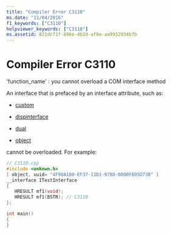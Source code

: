 ```yaml
---
title: "Compiler Error C3110"
ms.date: "11/04/2016"
f1_keywords: ["C3110"]
helpviewer_keywords: ["C3110"]
ms.assetid: 821dc71f-896e-4b2d-af0e-aa9932934b7b
---
```

# Compiler Error C3110

'function_name' : you cannot overload a COM interface method

An interface that is prefaced by an interface attribute, such as:

- [custom](../../windows/custom-cpp.md)

- [dispinterface](../../windows/dispinterface.md)

- [dual](../../windows/dual.md)

- [object](../../windows/object-cpp.md)

cannot be overloaded. For example:

```cpp
// C3110.cpp
#include <unknwn.h>
[ object, uuid= "4F98A180-EF37-11D1-978D-0000F805D73B" ]
__interface ITestInterface
{
   HRESULT mf1(void);
   HRESULT mf1(BSTR); // C3110
};

int main()
{
}
```
